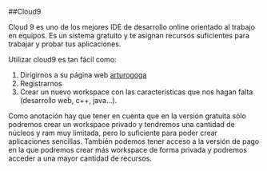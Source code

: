 ##Cloud9

Cloud 9 es uno de los mejores IDE de desarrollo online orientado al trabajo en equipos. Es un sistema gratuito y te asignan recursos suficientes para trabajar y probar tus aplicaciones.

Utilizar cloud9 es tan fácil como:
1. Dirigirnos a su página web [arturogoga](https://c9.io) 
2. Registrarnos 
3. Crear un nuevo workspace con las características que nos hagan falta (desarrollo web, c++, java...). 

Como anotación hay que tener en cuenta que en la versión gratuita sólo podremos crear un workspace privado y tendremos una cantidad de núcleos y ram muy limitada, pero lo suficiente para poder crear aplicaciones sencillas. También podemos tener acceso a la versión de pago en la que podremos crear más workspace de forma privada y podremos acceder a una mayor cantidad de recursos.